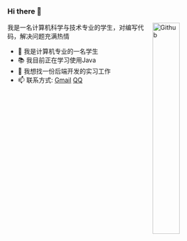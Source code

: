 ### Hi there 👋

<img width="35%" align="right" alt="Github" src="https://user-images.githubusercontent.com/48678280/88862734-4903af80-d201-11ea-968b-9c939d88a37c.gif" />

我是一名计算机科学与技术专业的学生，对编写代码，解决问题充满热情

- 🔭 我是计算机专业的一名学生
- 📚 我目前正在学习使用Java
- 👯 我想找一份后端开发的实习工作
- 📫 联系方式: [Gmail](jp1471104705@gmail.com) [QQ](1471104705@qq.com)

